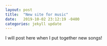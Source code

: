 ```yaml
---
layout: post
title:  "New site for music"
date:   2019-10-02 23:12:19 -0400
categories: jekyll update
---
```

I will post here when I put together new songs!
